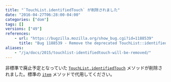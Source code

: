 ```yaml
---
title: "`TouchList.identifiedTouch` が削除されました"
date: "2016-04-27T06:28:00-04:00"
categories: ["dom"]
tags: []
versions: ["49"]
references:
    - url: "https://bugzilla.mozilla.org/show_bug.cgi?id=1188539"
      title: "Bug 1188539 - Remove the deprecated TouchList::identifiedTouch method"
aliases:
    - "/ja/docs/2015/touchlist-identifiedtouch-will-be-removed/"
---
```

非標準で廃止予定となっていた [`TouchList.identifiedTouch`](https://developer.mozilla.org/ja/docs/Web/API/TouchList/identifiedTouch) メソッドが削除されました。標準の [`item`](https://developer.mozilla.org/ja/docs/Web/API/TouchList/item) メソッドで代用してください。
